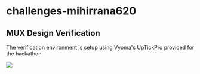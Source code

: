 # challenges-mihirrana620

## MUX Design Verification

The verification environment is setup using Vyoma's UpTickPro provided for the hackathon.


![](image.png)

